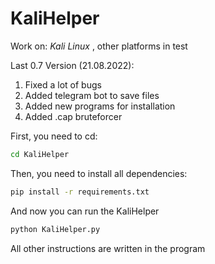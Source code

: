 # KaliHelper
Work on: *Kali Linux* , other platforms in test

Last 0.7 Version (21.08.2022):
1. Fixed a lot of bugs
2. Added telegram bot to save files
3. Added new programs for installation
4. Added .cap bruteforcer

First, you need to cd:

```bash
cd KaliHelper
```

Then, you need to install all dependencies:

```bash
pip install -r requirements.txt
```

And now you can run the KaliHelper

``` bash
python KaliHelper.py
```
All other instructions are written in the program

